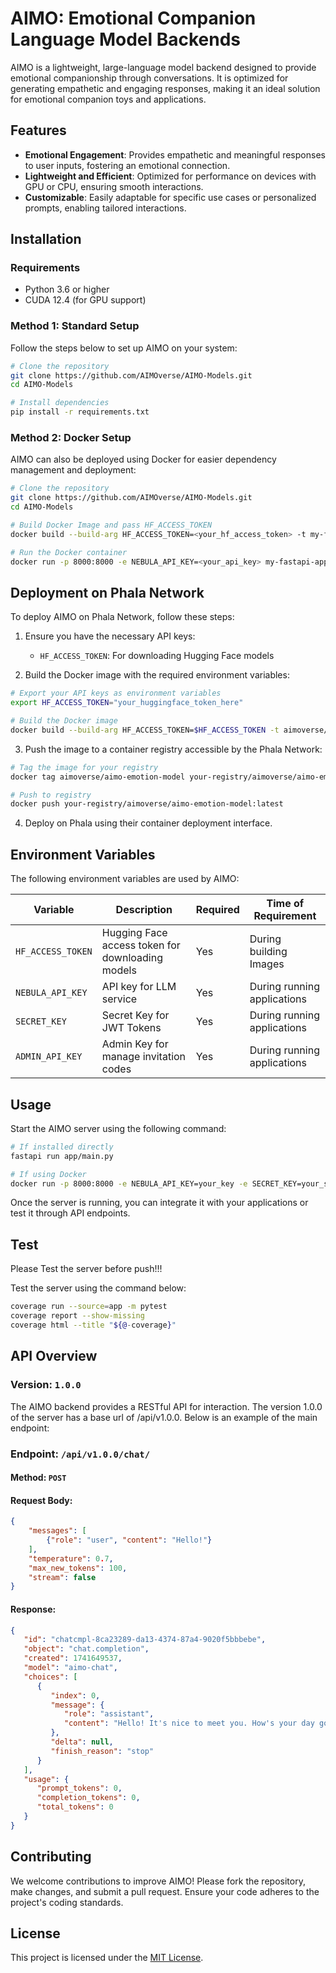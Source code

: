 # AIMO: Emotional Companion Language Model Backends

AIMO is a lightweight, large-language model backend designed to provide emotional companionship through conversations. It is optimized for generating empathetic and engaging responses, making it an ideal solution for emotional companion toys and applications.

## Features

- **Emotional Engagement**: Provides empathetic and meaningful responses to user inputs, fostering an emotional connection.
- **Lightweight and Efficient**: Optimized for performance on devices with GPU or CPU, ensuring smooth interactions.
- **Customizable**: Easily adaptable for specific use cases or personalized prompts, enabling tailored interactions.

## Installation

### Requirements

- Python 3.6 or higher
- CUDA 12.4 (for GPU support)

### Method 1: Standard Setup

Follow the steps below to set up AIMO on your system:

```bash
# Clone the repository
git clone https://github.com/AIMOverse/AIMO-Models.git
cd AIMO-Models

# Install dependencies
pip install -r requirements.txt
```

### Method 2: Docker Setup

AIMO can also be deployed using Docker for easier dependency management and deployment:

```bash
# Clone the repository
git clone https://github.com/AIMOverse/AIMO-Models.git
cd AIMO-Models

# Build Docker Image and pass HF_ACCESS_TOKEN
docker build --build-arg HF_ACCESS_TOKEN=<your_hf_access_token> -t my-fastapi-app .

# Run the Docker container
docker run -p 8000:8000 -e NEBULA_API_KEY=<your_api_key> my-fastapi-app
```

## Deployment on Phala Network

To deploy AIMO on Phala Network, follow these steps:

1. Ensure you have the necessary API keys:
   - `HF_ACCESS_TOKEN`: For downloading Hugging Face models

2. Build the Docker image with the required environment variables:

```bash
# Export your API keys as environment variables
export HF_ACCESS_TOKEN="your_huggingface_token_here"

# Build the Docker image
docker build --build-arg HF_ACCESS_TOKEN=$HF_ACCESS_TOKEN -t aimoverse/aimo-emotion-model .
```

3. Push the image to a container registry accessible by the Phala Network:

```bash
# Tag the image for your registry
docker tag aimoverse/aimo-emotion-model your-registry/aimoverse/aimo-emotion-model:latest

# Push to registry
docker push your-registry/aimoverse/aimo-emotion-model:latest
```

4. Deploy on Phala using their container deployment interface.

## Environment Variables

The following environment variables are used by AIMO:

| Variable          | Description                                      | Required | Time of Requirement         |
|-------------------|--------------------------------------------------|----------|-----------------------------|
| `HF_ACCESS_TOKEN` | Hugging Face access token for downloading models | Yes      | During building Images      |
| `NEBULA_API_KEY`  | API key for LLM service                          | Yes      | During running applications |
| `SECRET_KEY`      | Secret Key for JWT Tokens                        | Yes      | During running applications |
| `ADMIN_API_KEY`   | Admin Key for manage invitation codes            | Yes      | During running applications |

## Usage

Start the AIMO server using the following command:

```bash
# If installed directly
fastapi run app/main.py
```

```bash
# If using Docker
docker run -p 8000:8000 -e NEBULA_API_KEY=your_key -e SECRET_KEY=your_secret_key -e ADMIN_API_KEY=your_admin_api_key -d aimoverse/aimo-emotion-model
```

Once the server is running, you can integrate it with your applications or test it through API endpoints.

## Test

Please Test the server before push!!!

Test the server using the command below:

```bash
coverage run --source=app -m pytest
coverage report --show-missing
coverage html --title "${@-coverage}"
```

## API Overview

### Version: `1.0.0`

The AIMO backend provides a RESTful API for interaction. The version 1.0.0 of the server has a base url of /api/v1.0.0.
Below is an example of the main endpoint:

### Endpoint: `/api/v1.0.0/chat/`

#### Method: `POST`

#### Request Body:
```json
{
    "messages": [
        {"role": "user", "content": "Hello!"}
    ],
    "temperature": 0.7,
    "max_new_tokens": 100,
    "stream": false
}
```

#### Response:
```json
{
   "id": "chatcmpl-8ca23289-da13-4374-87a4-9020f5bbbebe",
   "object": "chat.completion",
   "created": 1741649537,
   "model": "aimo-chat",
   "choices": [
      {
         "index": 0,
         "message": {
            "role": "assistant",
            "content": "Hello! It's nice to meet you. How's your day going so far?"
         },
         "delta": null,
         "finish_reason": "stop"
      }
   ],
   "usage": {
      "prompt_tokens": 0,
      "completion_tokens": 0,
      "total_tokens": 0
   }
}
```

## Contributing

We welcome contributions to improve AIMO! Please fork the repository, make changes, and submit a pull request. Ensure your code adheres to the project's coding standards.

## License

This project is licensed under the [MIT License](LICENSE).
